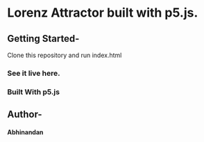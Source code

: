 # Lorenz Attractor built with p5.js.

## Getting Started-
Clone this repository and run index.html

### See it live here.


### Built With p5.js


## Author-
#### Abhinandan

